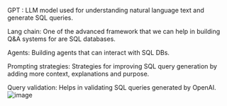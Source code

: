 GPT : LLM model used for understanding natural language text and generate SQL queries.

Lang chain: One of the advanced framework that we can help in building Q&A systems for are SQL databases.

Agents: Building agents that can interact with SQL DBs.

Prompting strategies: Strategies for improving SQL query generation by adding more context, explanations and purpose.

Query validation: Helps in validating SQL queries generated by OpenAI. 
![image](https://github.com/sathish-skb/javascript/assets/31583525/5baaaaa7-5279-418c-bc99-cc2b4d1a6583)
